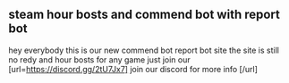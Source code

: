 ## steam hour bosts and commend bot with report bot 

hey everybody this is our new commend bot report bot site
the site is still no redy and hour bosts for any game
just join our [url=https://discord.gg/2tU7Jx7] join our discord for more info [/url]
